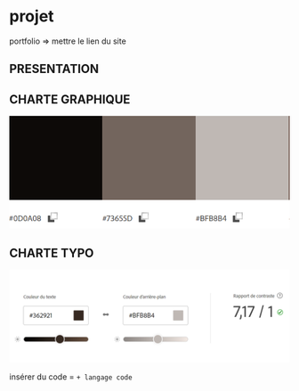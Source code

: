# projet
portfolio => mettre le lien du site
 
## PRESENTATION

## CHARTE GRAPHIQUE
![charteGraphique](/asset/chartreGraphique.png)
## CHARTE TYPO
![charteTypo](/asset/chartre_typo.png)

insérer du code = ``` + langage code ```